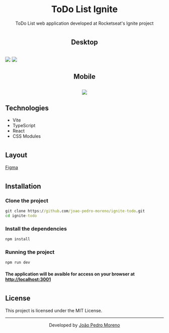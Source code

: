 <h1 align="center">ToDo List Ignite</h1>

<p align="center">ToDo List web application developed at Rocketseat's Ignite project</p>

#

<h2 align="center">Desktop<h2>

<img src="https://i.imgur.com/5dTqzjK.png">

<img src="https://i.imgur.com/7axs3Yy.png">

<h2 align="center">Mobile<h2>

<div align="center">
    <img src="https://i.imgur.com/XWxFgpo.png">
</div>

## Technologies

<ul>
    <li>Vite</li>
    <li>TypeScript</li>
    <li>React</li>
    <li>CSS Modules</li>
</ul>

#

## Layout

<a href="https://www.figma.com/file/0n0zDN7zbzhRbaEO74Xesx/ToDo-List" target="_blank">Figma</a>

#

## Installation

### Clone the project
```cmd
git clone https://github.com/joao-pedro-moreno/ignite-todo.git
cd ignite-todo
```

### Install the dependencies
```cmd
npm install
```

### Running the project
```cmd
npm run dev
```

#### The application will be avaible for access on your browser at <http://localhost:3001>

#

## License

This project is licensed under the MIT License.

---

<p align="center">Developed by <a href="https://github.com/joao-pedro-moreno" target="_blank">João Pedro Moreno</a></p>
